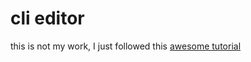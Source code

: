 # cli editor
this is not my work, I just followed this [awesome tutorial](https://www.philippflenker.com/hecto/)